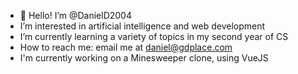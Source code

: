 - 👋 Hello! I’m @DanielD2004
- I’m interested in artificial intelligence and web development
- I’m currently learning a variety of topics in my second year of CS
- How to reach me: email me at daniel@gdplace.com
- I'm currently working on a Minesweeper clone, using VueJS

<!---
DanielD2004/DanielD2004 is a ✨ special ✨ repository because its `README.md` (this file) appears on your GitHub profile.
You can click the Preview link to take a look at your changes.
--->
